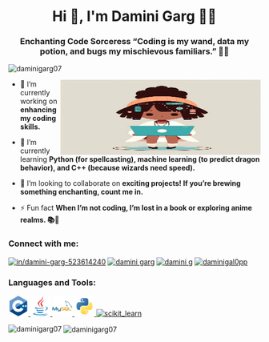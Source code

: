 <h1 align="center">Hi 👋, I'm Damini Garg 🌟🔮</h1>
<h3 align="center">Enchanting Code Sorceress “Coding is my wand, data my potion, and bugs my mischievous familiars.” 🧙‍♀️</h3>

<p align="left"> <img src="https://komarev.com/ghpvc/?username=daminigarg07&label=Profile%20views&color=0e75b6&style=flat" alt="daminigarg07" /> </p>

<div style="flex: 1; text-align: right;">
    <img align="right" alt="Coding" width="400" src="https://github.com/daminigarg07/daminigarg07/blob/main/_c400f6ad-dae3-4d3a-a2dc-eaa2987a2e51.jpg?raw=true" alt="Cute Girl Coding" width="150" height="150" />
  </div>
</div>

- 🔭 I’m currently working on **enhancing my coding skills.**

- 🌱 I’m currently learning **Python (for spellcasting), machine learning (to predict dragon behavior), and C++ (because wizards need speed).**

- 👯 I’m looking to collaborate on **exciting projects! If you’re brewing something enchanting, count me in.**

- ⚡ Fun fact **When I’m not coding, I’m lost in a book or exploring anime realms. 📚🌸**

<h3 align="left">Connect with me:</h3>
<p align="left">
<a href="https://linkedin.com/in/in/damini-garg-523614240" target="blank"><img align="center" src="https://raw.githubusercontent.com/rahuldkjain/github-profile-readme-generator/master/src/images/icons/Social/linked-in-alt.svg" alt="in/damini-garg-523614240" height="30" width="40" /></a>
<a href="https://www.hackerrank.com/damini garg" target="blank"><img align="center" src="https://raw.githubusercontent.com/rahuldkjain/github-profile-readme-generator/master/src/images/icons/Social/hackerrank.svg" alt="damini garg" height="30" width="40" /></a>
<a href="https://www.leetcode.com/damini g" target="blank"><img align="center" src="https://raw.githubusercontent.com/rahuldkjain/github-profile-readme-generator/master/src/images/icons/Social/leet-code.svg" alt="damini g" height="30" width="40" /></a>
<a href="https://auth.geeksforgeeks.org/user/daminigal0pp" target="blank"><img align="center" src="https://raw.githubusercontent.com/rahuldkjain/github-profile-readme-generator/master/src/images/icons/Social/geeks-for-geeks.svg" alt="daminigal0pp" height="30" width="40" /></a>
</p>

<h3 align="left">Languages and Tools:</h3>
<p align="left"> <a href="https://www.w3schools.com/cpp/" target="_blank" rel="noreferrer"> <img src="https://raw.githubusercontent.com/devicons/devicon/master/icons/cplusplus/cplusplus-original.svg" alt="cplusplus" width="40" height="40"/> </a> <a href="https://www.java.com" target="_blank" rel="noreferrer"> <img src="https://raw.githubusercontent.com/devicons/devicon/master/icons/java/java-original.svg" alt="java" width="40" height="40"/> </a> <a href="https://www.mysql.com/" target="_blank" rel="noreferrer"> <img src="https://raw.githubusercontent.com/devicons/devicon/master/icons/mysql/mysql-original-wordmark.svg" alt="mysql" width="40" height="40"/> </a> <a href="https://www.python.org" target="_blank" rel="noreferrer"> <img src="https://raw.githubusercontent.com/devicons/devicon/master/icons/python/python-original.svg" alt="python" width="40" height="40"/> </a> <a href="https://scikit-learn.org/" target="_blank" rel="noreferrer"> <img src="https://upload.wikimedia.org/wikipedia/commons/0/05/Scikit_learn_logo_small.svg" alt="scikit_learn" width="40" height="40"/> </a> </p>

<p><img align="left" src="https://github-readme-stats.vercel.app/api/top-langs?username=daminigarg07&show_icons=true&locale=en&layout=compact" alt="daminigarg07" /></p>

<p>&nbsp;<img align="center" src="https://github-readme-stats.vercel.app/api?username=daminigarg07&show_icons=true&locale=en" alt="daminigarg07" /></p>
